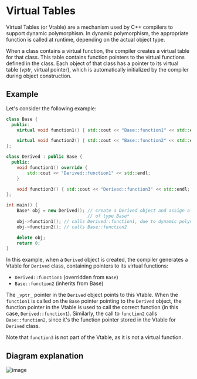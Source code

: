 # Virtual Tables

Virtual Tables (or Vtable) are a mechanism used by C++ compilers to support dynamic polymorphism. In dynamic polymorphism, the appropriate function is called at runtime, depending on the actual object type.

When a class contains a virtual function, the compiler creates a virtual table for that class. This table contains function pointers to the virtual functions defined in the class. Each object of that class has a pointer to its virtual table (_vptr_, virtual pointer), which is automatically initialized by the compiler during object construction.

## Example

Let's consider the following example:

```cpp
class Base {
  public:
    virtual void function1() { std::cout << "Base::function1" << std::endl; }

    virtual void function2() { std::cout << "Base::function2" << std::endl; }
};

class Derived : public Base {
  public:
    void function1() override {
        std::cout << "Derived::function1" << std::endl;
    }

    void function3() { std::cout << "Derived::function3" << std::endl; }
};

int main() {
    Base* obj = new Derived(); // create a Derived object and assign a pointer
                               // of type Base*
    obj->function1(); // calls Derived::function1, due to dynamic polymorphism
    obj->function2(); // calls Base::function2

    delete obj;
    return 0;
}
```

In this example, when a `Derived` object is created, the compiler generates a Vtable for `Derived` class, containing pointers to its virtual functions:

- `Derived::function1` (overridden from `Base`)
- `Base::function2` (inherits from Base)

The `_vptr_` pointer in the `Derived` object points to this Vtable. When the `function1` is called on the `Base` pointer pointing to the `Derived` object, the function pointer in the Vtable is used to call the correct function (in this case, `Derived::function1`). Similarly, the call to `function2` calls `Base::function2`, since it's the function pointer stored in the Vtable for `Derived` class.

Note that `function3` is not part of the Vtable, as it is not a virtual function.

## Diagram explanation

![image](https://github.com/Rishabh672003/Programming-Notes/assets/53911515/dfc6208d-810e-4f51-9997-5473c1fb7f3f)
